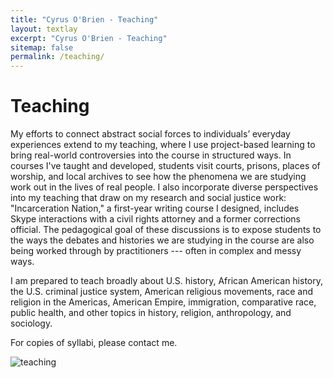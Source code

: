 ```yaml
---
title: "Cyrus O'Brien - Teaching"
layout: textlay
excerpt: "Cyrus O'Brien - Teaching"
sitemap: false
permalink: /teaching/
---
```


# Teaching

My efforts to connect abstract social forces to individuals’ everyday experiences extend to my teaching, where I use project-based learning to bring real-world controversies into the course in structured ways. In courses I've taught and developed, students visit courts, prisons, places of worship, and local archives to see how the phenomena we are studying work out in the lives of real people. I also incorporate diverse perspectives into my teaching that draw on my research and social justice work: "Incarceration Nation," a first-year writing course I designed, includes Skype interactions with a civil rights attorney and a former corrections official. The pedagogical goal of these discussions is to expose students to the ways the debates and histories we are studying in the course are also being worked through by practitioners --- often in complex and messy ways.

I am prepared to teach broadly about U.S. history, African American history, the U.S. criminal justice system, American religious movements, race and religion in the Americas, American Empire, immigration, comparative race, public health, and other topics in history, religion, anthropology, and sociology.

For copies of syllabi, please contact me.

<img  class="img-responsive" src="{{ site.url }}{{ site.baseurl }}/images/picpic/teaching.jpg" alt="teaching">
